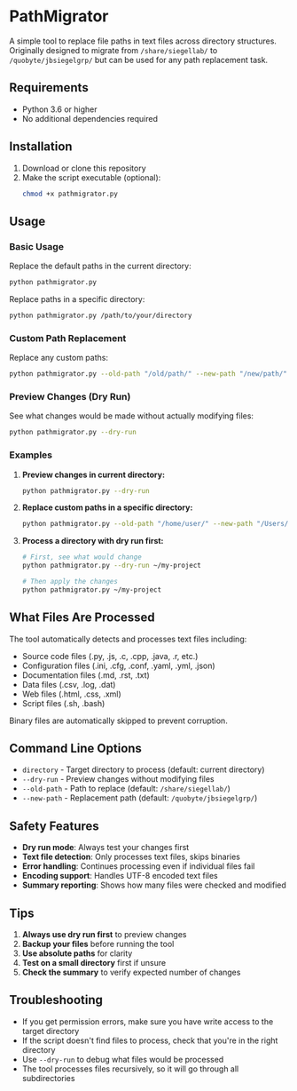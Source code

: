 # PathMigrator

A simple tool to replace file paths in text files across directory structures. Originally designed to migrate from `/share/siegellab/` to `/quobyte/jbsiegelgrp/` but can be used for any path replacement task.

## Requirements

- Python 3.6 or higher
- No additional dependencies required

## Installation

1. Download or clone this repository
2. Make the script executable (optional):
   ```bash
   chmod +x pathmigrator.py
   ```

## Usage

### Basic Usage

Replace the default paths in the current directory:
```bash
python pathmigrator.py
```

Replace paths in a specific directory:
```bash
python pathmigrator.py /path/to/your/directory
```

### Custom Path Replacement

Replace any custom paths:
```bash
python pathmigrator.py --old-path "/old/path/" --new-path "/new/path/" /target/directory
```

### Preview Changes (Dry Run)

See what changes would be made without actually modifying files:
```bash
python pathmigrator.py --dry-run
```

### Examples

1. **Preview changes in current directory:**
   ```bash
   python pathmigrator.py --dry-run
   ```

2. **Replace custom paths in a specific directory:**
   ```bash
   python pathmigrator.py --old-path "/home/user/" --new-path "/Users/user/" ~/Documents
   ```

3. **Process a directory with dry run first:**
   ```bash
   # First, see what would change
   python pathmigrator.py --dry-run ~/my-project
   
   # Then apply the changes
   python pathmigrator.py ~/my-project
   ```

## What Files Are Processed

The tool automatically detects and processes text files including:
- Source code files (.py, .js, .c, .cpp, .java, .r, etc.)
- Configuration files (.ini, .cfg, .conf, .yaml, .yml, .json)
- Documentation files (.md, .rst, .txt)
- Data files (.csv, .log, .dat)
- Web files (.html, .css, .xml)
- Script files (.sh, .bash)

Binary files are automatically skipped to prevent corruption.

## Command Line Options

- `directory` - Target directory to process (default: current directory)
- `--dry-run` - Preview changes without modifying files
- `--old-path` - Path to replace (default: `/share/siegellab/`)
- `--new-path` - Replacement path (default: `/quobyte/jbsiegelgrp/`)

## Safety Features

- **Dry run mode**: Always test your changes first
- **Text file detection**: Only processes text files, skips binaries
- **Error handling**: Continues processing even if individual files fail
- **Encoding support**: Handles UTF-8 encoded text files
- **Summary reporting**: Shows how many files were checked and modified

## Tips

1. **Always use dry run first** to preview changes
2. **Backup your files** before running the tool
3. **Use absolute paths** for clarity
4. **Test on a small directory** first if unsure
5. **Check the summary** to verify expected number of changes

## Troubleshooting

- If you get permission errors, make sure you have write access to the target directory
- If the script doesn't find files to process, check that you're in the right directory
- Use `--dry-run` to debug what files would be processed
- The tool processes files recursively, so it will go through all subdirectories